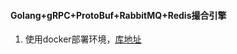 #### Golang+gRPC+ProtoBuf+RabbitMQ+Redis撮合引擎

1. 使用docker部署环境，[库地址](https://github.com/stingbo/go_match_engine_docker)
